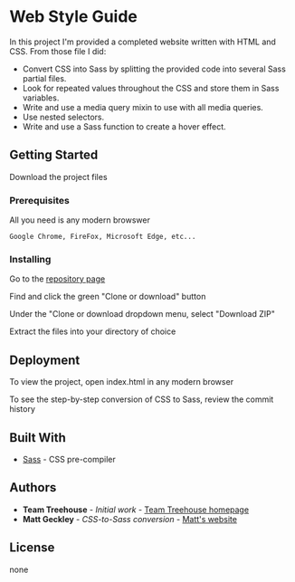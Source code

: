 # Web Style Guide

In this project I'm provided a completed website written with HTML and CSS. From those file I did:

- Convert CSS into Sass by splitting the provided code into several Sass partial files.
- Look for repeated values throughout the CSS and store them in Sass variables.
- Write and use a media query mixin to use with all media queries.
- Use nested selectors.
- Write and use a Sass function to create a hover effect.

## Getting Started

Download the project files

### Prerequisites

All you need is any modern browswer

```
Google Chrome, FireFox, Microsoft Edge, etc...
```

### Installing

Go to the [repository page](https://github.com/Mr-Geckley/unit4)

Find and click the green "Clone or download" button

Under the "Clone or download dropdown menu, select "Download ZIP"

Extract the files into your directory of choice

## Deployment

To view the project, open index.html in any modern browser

To see the step-by-step conversion of CSS to Sass, review the commit history

## Built With

- [Sass](https://sass-lang.com/documentation) - CSS pre-compiler

## Authors

- **Team Treehouse** - _Initial work_ - [Team Treehouse homepage](https://teamtreehouse.com)
- **Matt Geckley** - _CSS-to-Sass conversion_ - [Matt's website](https://geckley.design)

## License

none

